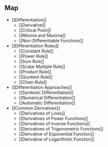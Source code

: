 ## Map

- [[Differentiation]]
	- [[Derivative]]
	- [[Critical Point]]
	- [[Minima and Maxima]]
	- [[Non-Differentiable Functions]]
- [[Differentiation Rules]]
	- [[Constant Rule]]
	- [[Power Rule]]
	- [[Sum Rule]]
	- [[Scalar Multiple Rule]]
	- [[Product Rule]]
	- [[Quotient Rule]]
	- [[Chain Rule]]
- [[Differentiation Approaches]]
	- [[Symbolic Differentiation]]
	- [[Numerical Differentiation]]
	- [[Automatic Differentiation]]
- [[Common Derivatives]]
	- [[Derivatives of Lines]]
	- [[Derivatives of Power Functions]]
	- [[Derivatives of Inverse Functions]]
	- [[Derivatives of Trigonometric Functions]]
	- [[Derivative of Exponential Function]]
	- [[Derivative of Logarithmic Function]]
